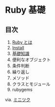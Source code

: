 Ruby 基礎
========================================================================

目次
------------------------------------------------------------------------

 1. [Ruby とは](./01_Rubyとは.markdown)
 2. [Install](./02_Install.markdown)
 3. [基礎知識](./03_基礎知識.markdown)
 4. 便利なオブジェクト
 5. 条件判断
 6. 繰り返し
 7. メソッド
 8. クラスとモジュール
 9. rubygems


 via. [ミニツク](http://www.minituku.net/courses/566428009/lessons/316906745/videos/200455862?locale=ja)
